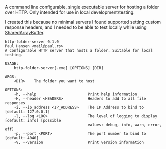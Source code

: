 A command line configurable, single executable server for hosting a folder over HTTP. Only intended for use in local development/testing. 

I created this because no minimal servers I found supported setting custom response headers, and I needed to be able to test locally while using [SharedArrayBuffer](https://developer.mozilla.org/en-US/docs/Web/JavaScript/Reference/Global_Objects/SharedArrayBuffer#security_requirements).

```
http-folder-server 0.1.0
Paul Hansen <mail@paul.rs>
A configurable HTTP server that hosts a folder. Suitable for local testing.

USAGE:
    http-folder-server[.exe] [OPTIONS] [DIR]

ARGS:
    <DIR>    The folder you want to host

OPTIONS:
    -h, --help                       Print help information
    -H, --header <HEADERS>           Headers to add to all file responses
    -i, --ip_address <IP_ADDRESS>    The IP Address to bind to [default: 127.0.0.1]
    -l, --log <LOG>                  The level of logging to display [default: info] [possible
                                     values: debug, info, warn, error, off]
    -p, --port <PORT>                The port number to bind to [default: 4040]
    -V, --version                    Print version information
```